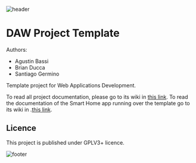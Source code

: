 ![header](doc/header.png)

# DAW Project Template

Authors:

* Agustin Bassi
* Brian Ducca
* Santiago Germino

Template project for Web Applications Development.

To read all project documentation, please go to its wiki in [this link](https://github.com/ce-iot/daw-project-template/wiki).
To read the documentation of the Smart Home app running over the template go to its wiki in .[this link](https://github.com/PedroRosito/daw-project-template/wiki).

## Licence

This project is published under GPLV3+ licence.

![footer](doc/footer.png)

